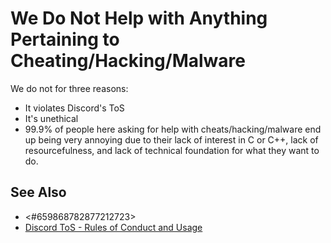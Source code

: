 <!-- user author -->
<!-- alias cheats -->

# We Do Not Help with Anything Pertaining to Cheating/Hacking/Malware

We do not for three reasons:

- It violates Discord's ToS
- It's unethical
- 99.9% of people here asking for help with cheats/hacking/malware end up being very annoying due to their lack of
  interest in C or C++, lack of resourcefulness, and lack of technical foundation for what they want to do.

## See Also

- <#659868782877212723>
- [Discord ToS - Rules of Conduct and Usage](https://discord.com/terms)
